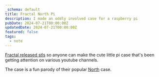 ```yaml
---
_schema: default
title: Fractal North Pi
description: I made an oddly involved case for a raspberry pi
pubDate: 2024-07-21T00:00:00Z
updatedDate: 2024-07-21T00:00:00Z
featured: false
tags:
  - note
---
```

[Fractal released stls](https://www.fractal-design.com/north-pi-3d-files/) so anyone can make the cute little pi case that's been getting attention on various youtube channels.

The case is a fun parody of their popular <a href="" target="_blank" rel="noopener">North</a> case.